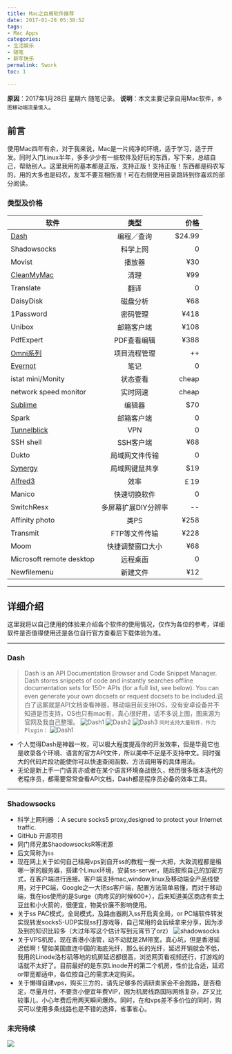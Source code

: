 ```yaml
---
title: Mac之自用软件推荐
date: 2017-01-28 05:38:52
tags:
- Mac Apps
categories:
- 生活娱乐
- 随笔
- 新年快乐
permalink: Swork
toc: 1

---
```

**原因**：2017年1月28日 星期六 随笔记录。
**说明**：本文主要记录自用Mac软件，`多图移动端流量慎入`。

<!-- more -->

## 前言
使用Mac四年有余，对于我来说，Mac是一片纯净的环境，适于学习，适于开发。同时入门Linux半年，多多少少有一些软件及好玩的东西，写下来，总结自己，帮助别人。这里我用的基本都是正版，支持正版！支持正版！东西都是码农写的，用的大多也是码农，友军不要互相伤害！可在右侧使用目录跳转到你喜欢的部分阅读。
### 类型及价格
| 软件                                      | 类型                | 价格   |
| -------------                             | :-------------:     | -----: |
| [Dash](https://kapeli.com/dash)           | 编程／查询          | $24.99 |
| Shadowsocks                               | 科学上网            | 0      |
| Movist                                    | 播放器              | ¥30    |
| [CleanMyMac](http://www.mycleanmymac.com) | 清理                | ¥99    |
| Translate                                 | 翻译                | 0      |
| DaisyDisk                                 | 磁盘分析            | ¥68    |
| 1Password                                 | 密码管理            | ¥418   |
| Unibox                                    | 邮箱客户端          | ¥108   |
| PdfExpert                                 | PDF查看编辑         | ¥388   |
| [Omni系列](https://www.omnigroup.com)     | 项目流程管理        | ++     |
| [Evernot](https://www.yinxiang.com)       | 笔记                | 0      |
| istat mini/Monity                         | 状态查看            | cheap  |
| network speed monitor                     | 实时网速            | cheap  |
| [Sublime](http://www.sublimetext.com)     | 编辑器              | $70    |
| Spark                                     | 邮箱客户端          | 0      |
| [Tunnelblick](https://tunnelblick.net)    | VPN                 | 0      |
| SSH shell                                 | SSH客户端           | ¥68    |
| Dukto                                     | 局域网文件传输      | 0      |
| [Synergy](https://symless.com/synergy/)   | 局域网键鼠共享      | $19    |
| [Alfred3](https://www.alfredapp.com)      | 效率                | ￡19   |
| Manico                                    | 快速切换软件        | 0      |
| SwitchResx                                | 多屏幕扩展DIY分辨率 | --     |
| Affinity photo                            | 类PS                | ¥258   |
| Transmit                                  | FTP等文件传输       | ¥228   |
| Moom                                      | 快捷调整窗口大小    | ¥68    |
| Microsoft remote desktop                  | 远程桌面            | 0      |
| Newfilemenu                               | 新建文件            | ¥12    |
---

## 详细介绍
这里我将以自己使用的体验来介绍各个软件的使用情况，仅作为各位的参考，详细软件是否值得使用还是各位自行官方查看后下载体验为准。

---
### Dash
>Dash is an API Documentation Browser and Code Snippet Manager. Dash stores snippets of code and instantly searches offline documentation sets for 150+ APIs (for a full list, see below). You can even generate your own docsets or request docsets to be included.说白了这厮就是API文档查看神器，移动端目前支持IOS，没有安卓设备并不知道是否支持，OS也只有mac有，真心很好用，话不多说上图，图来源为官网及我自己整理。
![Dash1](http://okj8snz5g.bkt.clouddn.com/blog/dash-s1.png)
![Dash2](http://okj8snz5g.bkt.clouddn.com/blog/dash-s2.png)
![Dash3](http://okj8snz5g.bkt.clouddn.com/blog/dash-s3.png)
`同时支持大量软件，作为Plugin：`
![Dash1](http://okj8snz5g.bkt.clouddn.com/blog/dash-s4.png)

- 个人觉得Dash是神器一枚，可以极大程度提高你的开发效率，但是毕竟它也是收录各个环境、语言的官方API文件，所以美中不足是不支持中文。同时强大的代码片段功能使你可以快速查阅函数、方法调用等的具体用法。
- 无论是新上手一门语言亦或者在某个语言环境奋战很久，经历很多版本迭代的老程序员，都需要常常查看API文档，Dash都是程序员必备的效率工具。
---

### Shadowsocks

- 科学上网利器 ：A secure socks5 proxy,designed to protect your Internet traffic.
- GitHub 开源项目
- 同门师兄弟ShaodowsocksR等闭源
- 后文简称为`ss`
- 现在网上关于如何自己租用vps到自开ss的教程一搜一大把，大致流程都是租哪一家的服务器，搭建个Linux环境，安装ss-server，随后按照自己的加密方式，在客户端进行连接。客户端支持mac,window,linux及移动端全产品线使用，对于PC端，Google之一大把ss客户端，配置方法简单易懂，而对于移动端，我在ios使用的是Surge（肉疼买的时候600+），后来知道美区商店有卖土豆丝和小火箭的，很便宜，物美价廉不影响使用。
- 关于ss PAC模式，全局模式，及路由器刷入ss开启真全局，or PC端软件转发实现转发socks5-UDP实现ss打游戏等，自己常用的会后续拿来分享，因为涉及到的知识比较多（大过年写这个估计写到元宵节了orz）
![shadowsocks](http://okj8snz5g.bkt.clouddn.com/blog/shadowsocks.png)
- 关于VPS机房，现在香港小油管，动不动就是2M带宽，真心坑，但是香港延迟低啊！譬如美国直连中国的海底光纤，那么长的光纤，延迟开销就会不低，我用的Linode洛杉矶等地的机房延迟都很高，浏览网页看视频还行，打游戏的话就不太好了。目前最好的是东京Linode开的第二个机房，性价比合适，延迟or带宽都适中，各位按自己的需求决定购买。
- 关于懒得自建vps，购买三方的，请先足够多的调研卖家会不会跑路，是否稳定，尽量月付，不要贪小便宜年费VIP，因为机房线路国际网络复杂，ZF又比较事儿，小心年费后用两天瞬间爆炸。同时，在和vps差不多价位的同时，购买可以使用多条线路也是不错的选择，省事省心。

### 未完待续
![](https://ww1.sinaimg.cn/large/006tNbRwly1fc7ioyl9rij31kw0zk7wh.jpg)


